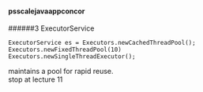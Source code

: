 #### psscalejavaappconcor
######3
ExecutorService
```
ExecutorService es = Executors.newCachedThreadPool();
Executors.newFixedThreadPool(10)
Executors.newSingleThreadExecutor();
```
maintains a pool for rapid reuse.  
stop at lecture 11
